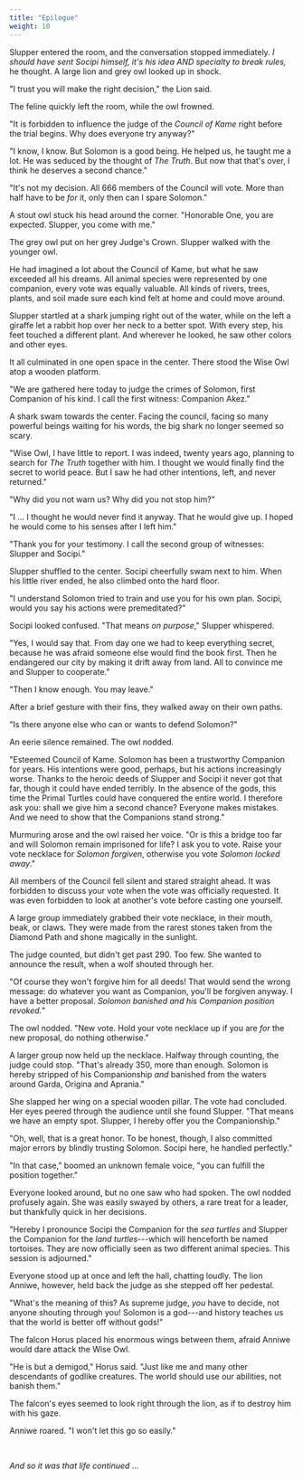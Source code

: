 ```yaml
---
title: "Epilogue"
weight: 10
---
```


Slupper entered the room, and the conversation stopped immediately. _I should have sent Socipi himself, it's his idea AND specialty to break rules,_ he thought. A large lion and grey owl looked up in shock.

"I trust you will make the right decision," the Lion said.

The feline quickly left the room, while the owl frowned. 

"It is forbidden to influence the judge of the _Council of Kame_ right before the trial begins. Why does everyone try anyway?"

"I know, I know. But Solomon is a good being. He helped us, he taught me a lot. He was seduced by the thought of _The Truth_. But now that that's over, I think he deserves a second chance."

"It's not my decision. All 666 members of the Council will vote. More than half have to be _for_ it, only then can I spare Solomon."

A stout owl stuck his head around the corner. "Honorable One, you are expected. Slupper, you come with me."

The grey owl put on her grey Judge's Crown. Slupper walked with the younger owl.

He had imagined a lot about the Council of Kame, but what he saw exceeded all his dreams. All animal species were represented by one companion, every vote was equally valuable. All kinds of rivers, trees, plants, and soil made sure each kind felt at home and could move around.

Slupper startled at a shark jumping right out of the water, while on the left a giraffe let a rabbit hop over her neck to a better spot. With every step, his feet touched a different plant. And wherever he looked, he saw other colors and other eyes.

It all culminated in one open space in the center. There stood the Wise Owl atop a wooden platform.

"We are gathered here today to judge the crimes of Solomon, first Companion of his kind. I call the first witness: Companion Akez."

A shark swam towards the center. Facing the council, facing so many powerful beings waiting for his words, the big shark no longer seemed so scary.

"Wise Owl, I have little to report. I was indeed, twenty years ago, planning to search for _The Truth_ together with him. I thought we would finally find the secret to world peace. But I saw he had other intentions, left, and never returned."

"Why did you not warn us? Why did you not stop him?"

"I ... I thought he would never find it anyway. That he would give up. I hoped he would come to his senses after I left him."

"Thank you for your testimony. I call the second group of witnesses: Slupper and Socipi."

Slupper shuffled to the center. Socipi cheerfully swam next to him. When his little river ended, he also climbed onto the hard floor.

"I understand Solomon tried to train and use you for his own plan. Socipi, would you say his actions were premeditated?"

Socipi looked confused. "That means _on purpose_," Slupper whispered.

"Yes, I would say that. From day one we had to keep everything secret, because he was afraid someone else would find the book first. Then he endangered our city by making it drift away from land. All to convince me and Slupper to cooperate."

"Then I know enough. You may leave." 

After a brief gesture with their fins, they walked away on their own paths.

"Is there anyone else who can or wants to defend Solomon?"

An eerie silence remained. The owl nodded.

"Esteemed Council of Kame. Solomon has been a trustworthy Companion for years. His intentions were good, perhaps, but his actions increasingly worse. Thanks to the heroic deeds of Slupper and Socipi it never got that far, though it could have ended terribly. In the absence of the gods, this time the Primal Turtles could have conquered the entire world. I therefore ask you: shall we give him a second chance? Everyone makes mistakes. And we need to show that the Companions stand strong."

Murmuring arose and the owl raised her voice. "Or is this a bridge too far and will Solomon remain imprisoned for life? I ask you to vote. Raise your vote necklace for _Solomon forgiven_, otherwise you vote _Solomon locked away_."

All members of the Council fell silent and stared straight ahead. It was forbidden to discuss your vote when the vote was officially requested. It was even forbidden to look at another's vote before casting one yourself.

A large group immediately grabbed their vote necklace, in their mouth, beak, or claws. They were made from the rarest stones taken from the Diamond Path and shone magically in the sunlight.

The judge counted, but didn't get past 290. Too few. She wanted to announce the result, when a wolf shouted through her.

"Of course they won't forgive him for all deeds! That would send the wrong message: do whatever you want as Companion, you'll be forgiven anyway. I have a better proposal. _Solomon banished and his Companion position revoked._"

The owl nodded. "New vote. Hold your vote necklace up if you are _for_ the new proposal, do nothing otherwise."

A larger group now held up the necklace. Halfway through counting, the judge could stop. "That's already 350, more than enough. Solomon is hereby stripped of his Companionship _and_ banished from the waters around Garda, Origina and Aprania."

She slapped her wing on a special wooden pillar. The vote had concluded. Her eyes peered through the audience until she found Slupper. "That means we have an empty spot. Slupper, I hereby offer you the Companionship."

"Oh, well, that is a great honor. To be honest, though, I also committed major errors by blindly trusting Solomon. Socipi here, he handled perfectly."

"In that case," boomed an unknown female voice, "you can fulfill the position together."

Everyone looked around, but no one saw who had spoken. The owl nodded profusely again. She was easily swayed by others, a rare treat for a leader, but thankfully quick in her decisions. 

"Hereby I pronounce Socipi the Companion for the _sea turtles_ and Slupper the Companion for the _land turtles_---which will henceforth be named tortoises. They are now officially seen as two different animal species. This session is adjourned."

Everyone stood up at once and left the hall, chatting loudly. The lion Anniwe, however, held back the judge as she stepped off her pedestal.

"What's the meaning of this? As supreme judge, _you_ have to decide, not anyone shouting through you! Solomon is a god---and history teaches us that the world is better off without gods!"

The falcon Horus placed his enormous wings between them, afraid Anniwe would dare attack the Wise Owl. 

"He is but a demigod," Horus said. "Just like me and many other descendants of godlike creatures. The world should use our abilities, not banish them."

The falcon's eyes seemed to look right through the lion, as if to destroy him with his gaze. 

Anniwe roared. "I won't let this go so easily."

&nbsp;

_And so it was that life continued ..._